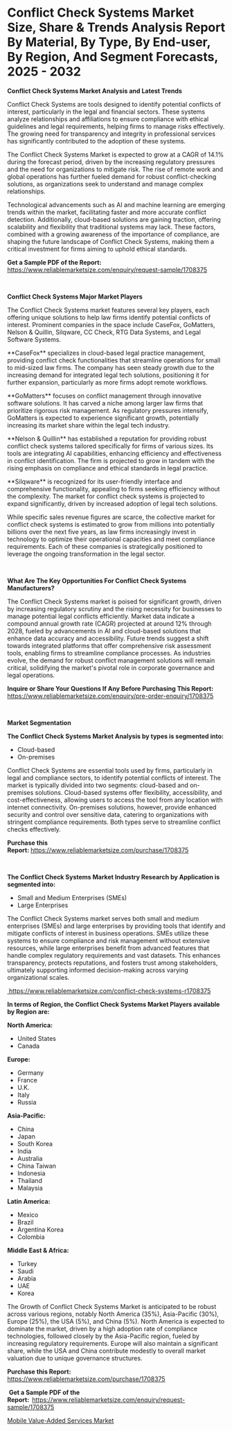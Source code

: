 <p><h1>Conflict Check Systems Market Size, Share & Trends Analysis Report By Material, By Type, By End-user, By Region, And Segment Forecasts, 2025 - 2032</h1></p><p><strong>Conflict Check Systems Market Analysis and Latest Trends</strong></p>
<p><p>Conflict Check Systems are tools designed to identify potential conflicts of interest, particularly in the legal and financial sectors. These systems analyze relationships and affiliations to ensure compliance with ethical guidelines and legal requirements, helping firms to manage risks effectively. The growing need for transparency and integrity in professional services has significantly contributed to the adoption of these systems.</p><p>The Conflict Check Systems Market is expected to grow at a CAGR of 14.1% during the forecast period, driven by the increasing regulatory pressures and the need for organizations to mitigate risk. The rise of remote work and global operations has further fueled demand for robust conflict-checking solutions, as organizations seek to understand and manage complex relationships. </p><p>Technological advancements such as AI and machine learning are emerging trends within the market, facilitating faster and more accurate conflict detection. Additionally, cloud-based solutions are gaining traction, offering scalability and flexibility that traditional systems may lack. These factors, combined with a growing awareness of the importance of compliance, are shaping the future landscape of Conflict Check Systems, making them a critical investment for firms aiming to uphold ethical standards.</p></p>
<p><strong>Get a Sample PDF of the Report:&nbsp;</strong> <a href="https://www.reliablemarketsize.com/enquiry/request-sample/1708375?utm_campaign=1845&utm_medium=2&utm_source=Github&utm_content=ia&utm_term=10012025&utm_id=conflict-check-systems">https://www.reliablemarketsize.com/enquiry/request-sample/1708375</a></p>
<p>&nbsp;</p>
<p><strong>Conflict Check Systems Major Market Players</strong></p>
<p><p>The Conflict Check Systems market features several key players, each offering unique solutions to help law firms identify potential conflicts of interest. Prominent companies in the space include CaseFox, GoMatters, Nelson & Quillin, Silqware, CC Check, RTG Data Systems, and Legal Software Systems.</p><p>**CaseFox** specializes in cloud-based legal practice management, providing conflict check functionalities that streamline operations for small to mid-sized law firms. The company has seen steady growth due to the increasing demand for integrated legal tech solutions, positioning it for further expansion, particularly as more firms adopt remote workflows.</p><p>**GoMatters** focuses on conflict management through innovative software solutions. It has carved a niche among larger law firms that prioritize rigorous risk management. As regulatory pressures intensify, GoMatters is expected to experience significant growth, potentially increasing its market share within the legal tech industry.</p><p>**Nelson & Quillin** has established a reputation for providing robust conflict check systems tailored specifically for firms of various sizes. Its tools are integrating AI capabilities, enhancing efficiency and effectiveness in conflict identification. The firm is projected to grow in tandem with the rising emphasis on compliance and ethical standards in legal practice.</p><p>**Silqware** is recognized for its user-friendly interface and comprehensive functionality, appealing to firms seeking efficiency without the complexity. The market for conflict check systems is projected to expand significantly, driven by increased adoption of legal tech solutions.</p><p>While specific sales revenue figures are scarce, the collective market for conflict check systems is estimated to grow from millions into potentially billions over the next five years, as law firms increasingly invest in technology to optimize their operational capacities and meet compliance requirements. Each of these companies is strategically positioned to leverage the ongoing transformation in the legal sector.</p></p>
<p>&nbsp;</p>
<p><strong>What Are The Key Opportunities For Conflict Check Systems Manufacturers?</strong></p>
<p><p>The Conflict Check Systems market is poised for significant growth, driven by increasing regulatory scrutiny and the rising necessity for businesses to manage potential legal conflicts efficiently. Market data indicate a compound annual growth rate (CAGR) projected at around 12% through 2028, fueled by advancements in AI and cloud-based solutions that enhance data accuracy and accessibility. Future trends suggest a shift towards integrated platforms that offer comprehensive risk assessment tools, enabling firms to streamline compliance processes. As industries evolve, the demand for robust conflict management solutions will remain critical, solidifying the market's pivotal role in corporate governance and legal operations.</p></p>
<p><strong>Inquire or Share Your Questions If Any Before Purchasing This Report:</strong> <a href="https://www.reliablemarketsize.com/enquiry/pre-order-enquiry/1708375?utm_campaign=1845&utm_medium=2&utm_source=Github&utm_content=ia&utm_term=10012025&utm_id=conflict-check-systems">https://www.reliablemarketsize.com/enquiry/pre-order-enquiry/1708375</a></p>
<p>&nbsp;</p>
<p><strong>Market Segmentation</strong></p>
<p><strong>The Conflict Check Systems Market Analysis by types is segmented into:</strong></p>
<p><ul><li>Cloud-based</li><li>On-premises</li></ul></p>
<p><p>Conflict Check Systems are essential tools used by firms, particularly in legal and compliance sectors, to identify potential conflicts of interest. The market is typically divided into two segments: cloud-based and on-premises solutions. Cloud-based systems offer flexibility, accessibility, and cost-effectiveness, allowing users to access the tool from any location with internet connectivity. On-premises solutions, however, provide enhanced security and control over sensitive data, catering to organizations with stringent compliance requirements. Both types serve to streamline conflict checks effectively.</p></p>
<p><strong>Purchase this Report:&nbsp;</strong><a href="https://www.reliablemarketsize.com/purchase/1708375?utm_campaign=1845&utm_medium=2&utm_source=Github&utm_content=ia&utm_term=10012025&utm_id=conflict-check-systems">https://www.reliablemarketsize.com/purchase/1708375</a></p>
<p>&nbsp;</p>
<p><strong>The Conflict Check Systems Market Industry Research by Application is segmented into:</strong></p>
<p><ul><li>Small and Medium Enterprises (SMEs)</li><li>Large Enterprises</li></ul></p>
<p><p>The Conflict Check Systems market serves both small and medium enterprises (SMEs) and large enterprises by providing tools that identify and mitigate conflicts of interest in business operations. SMEs utilize these systems to ensure compliance and risk management without extensive resources, while large enterprises benefit from advanced features that handle complex regulatory requirements and vast datasets. This enhances transparency, protects reputations, and fosters trust among stakeholders, ultimately supporting informed decision-making across varying organizational scales.</p></p>
<p><a href="https://www.reliablemarketsize.com/conflict-check-systems-r1708375?utm_campaign=1845&utm_medium=2&utm_source=Github&utm_content=ia&utm_term=10012025&utm_id=conflict-check-systems">&nbsp;https://www.reliablemarketsize.com/conflict-check-systems-r1708375</a></p>
<p><strong>In terms of Region, the Conflict Check Systems Market Players available by Region are:</strong></p>
<p>
    <p> <strong> North America: </strong>
        <ul>
            <li>United States</li>
            <li>Canada</li>
        </ul>
        </p> 
    <p> <strong> Europe: </strong>
        <ul>
            <li>Germany</li>
            <li>France</li>
            <li>U.K.</li>
            <li>Italy</li>
            <li>Russia</li>
        </ul>
        </p> 
    <p> <strong> Asia-Pacific: </strong>
        <ul>
            <li>China</li>
            <li>Japan</li>
            <li>South Korea</li>
            <li>India</li>
            <li>Australia</li>
            <li>China Taiwan</li>
            <li>Indonesia</li>
            <li>Thailand</li>
            <li>Malaysia</li>
        </ul>
        </p> 
    <p> <strong> Latin America: </strong>
        <ul>
            <li>Mexico</li>
            <li>Brazil</li>
            <li>Argentina Korea</li>
            <li>Colombia</li>
        </ul>
        </p> 
    <p> <strong> Middle East & Africa: </strong>
        <ul>
            <li>Turkey</li>
            <li>Saudi</li>
            <li>Arabia</li>
            <li>UAE</li>
            <li>Korea</li>
        </ul>
    </p>
    </p>
<p><p>The Growth of Conflict Check Systems Market is anticipated to be robust across various regions, notably North America (35%), Asia-Pacific (30%), Europe (25%), the USA (5%), and China (5%). North America is expected to dominate the market, driven by a high adoption rate of compliance technologies, followed closely by the Asia-Pacific region, fueled by increasing regulatory requirements. Europe will also maintain a significant share, while the USA and China contribute modestly to overall market valuation due to unique governance structures.</p></p>
<p><strong>Purchase this Report: </strong><a href="https://www.reliablemarketsize.com/purchase/1708375?utm_campaign=1845&utm_medium=2&utm_source=Github&utm_content=ia&utm_term=10012025&utm_id=conflict-check-systems">https://www.reliablemarketsize.com/purchase/1708375</a></p>
<p>&nbsp;<strong>Get a Sample PDF of the Report:&nbsp;&nbsp;</strong><a href="https://www.reliablemarketsize.com/enquiry/request-sample/1708375?utm_campaign=1845&utm_medium=2&utm_source=Github&utm_content=ia&utm_term=10012025&utm_id=conflict-check-systems">https://www.reliablemarketsize.com/enquiry/request-sample/1708375</a></p>
<p><strong></strong></p>
<p><p><a href="https://github.com/RickHolmes3/Market-Research-Report-List-7/blob/main/mobile-value-added-services-market.md?utm_campaign=1845&utm_medium=2&utm_source=Github&utm_content=ia&utm_term=10012025&utm_id=conflict-check-systems">Mobile Value-Added Services Market</a></p></p>